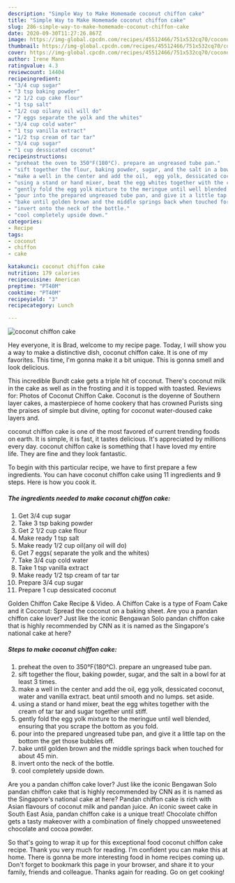 ```yaml
---
description: "Simple Way to Make Homemade coconut chiffon cake"
title: "Simple Way to Make Homemade coconut chiffon cake"
slug: 286-simple-way-to-make-homemade-coconut-chiffon-cake
date: 2020-09-30T11:27:26.867Z
image: https://img-global.cpcdn.com/recipes/45512466/751x532cq70/coconut-chiffon-cake-recipe-main-photo.jpg
thumbnail: https://img-global.cpcdn.com/recipes/45512466/751x532cq70/coconut-chiffon-cake-recipe-main-photo.jpg
cover: https://img-global.cpcdn.com/recipes/45512466/751x532cq70/coconut-chiffon-cake-recipe-main-photo.jpg
author: Irene Mann
ratingvalue: 4.3
reviewcount: 14404
recipeingredient:
- "3/4 cup sugar"
- "3 tsp baking powder"
- "2 1/2 cup cake flour"
- "1 tsp salt"
- "1/2 cup oilany oil will do"
- "7 eggs separate the yolk and the whites"
- "3/4 cup cold water"
- "1 tsp vanilla extract"
- "1/2 tsp cream of tar tar"
- "3/4 cup sugar"
- "1 cup dessicated coconut"
recipeinstructions:
- "preheat the oven to 350°F(180°C). prepare an ungreased tube pan."
- "sift together the flour, baking powder, sugar, and the salt in a bowl for at least 3 times."
- "make a well in the center and add the oil,  egg yolk, dessicated coconut, water and vanilla extract. beat until smooth and no lumps. set aside."
- "using a stand or hand mixer, beat the egg whites together with the cream of tar tar and sugar together until stiff."
- "gently fold the egg yolk mixture to the meringue until well blended, ensuring that you scrape the bottom as you fold."
- "pour into the prepared ungreased tube pan, and give it a little tap on the bottom the get those bubbles off."
- "bake until golden brown and the middle springs back when touched for about 45 min."
- "invert onto the neck of the bottle."
- "cool completely upside down."
categories:
- Recipe
tags:
- coconut
- chiffon
- cake

katakunci: coconut chiffon cake 
nutrition: 179 calories
recipecuisine: American
preptime: "PT40M"
cooktime: "PT40M"
recipeyield: "3"
recipecategory: Lunch

---
```



![coconut chiffon cake](https://img-global.cpcdn.com/recipes/45512466/751x532cq70/coconut-chiffon-cake-recipe-main-photo.jpg)

Hey everyone, it is Brad, welcome to my recipe page. Today, I will show you a way to make a distinctive dish, coconut chiffon cake. It is one of my favorites. This time, I'm gonna make it a bit unique. This is gonna smell and look delicious.

This incredible Bundt cake gets a triple hit of coconut. There&#39;s coconut milk in the cake as well as in the frosting and it is topped with toasted. Reviews for: Photos of Coconut Chiffon Cake. Coconut is the doyenne of Southern layer cakes, a masterpiece of home cookery that has crowned Purists sing the praises of simple but divine, opting for coconut water-doused cake layers and.

coconut chiffon cake is one of the most favored of current trending foods on earth. It is simple, it is fast, it tastes delicious. It's appreciated by millions every day. coconut chiffon cake is something that I have loved my entire life. They are fine and they look fantastic.


To begin with this particular recipe, we have to first prepare a few ingredients. You can have coconut chiffon cake using 11 ingredients and 9 steps. Here is how you cook it.

<!--inarticleads1-->

##### The ingredients needed to make coconut chiffon cake:

1. Get 3/4 cup sugar
1. Take 3 tsp baking powder
1. Get 2 1/2 cup cake flour
1. Make ready 1 tsp salt
1. Make ready 1/2 cup oil(any oil will do)
1. Get 7 eggs( separate the yolk and the whites)
1. Take 3/4 cup cold water
1. Take 1 tsp vanilla extract
1. Make ready 1/2 tsp cream of tar tar
1. Prepare 3/4 cup sugar
1. Prepare 1 cup dessicated coconut


Golden Chiffon Cake Recipe &amp; Video. A Chiffon Cake is a type of Foam Cake and it Coconut: Spread the coconut on a baking sheet. Are you a pandan chiffon cake lover? Just like the iconic Bengawan Solo pandan chiffon cake that is highly recommended by CNN as it is named as the Singapore&#39;s national cake at here? 

<!--inarticleads2-->

##### Steps to make coconut chiffon cake:

1. preheat the oven to 350°F(180°C). prepare an ungreased tube pan.
1. sift together the flour, baking powder, sugar, and the salt in a bowl for at least 3 times.
1. make a well in the center and add the oil,  egg yolk, dessicated coconut, water and vanilla extract. beat until smooth and no lumps. set aside.
1. using a stand or hand mixer, beat the egg whites together with the cream of tar tar and sugar together until stiff.
1. gently fold the egg yolk mixture to the meringue until well blended, ensuring that you scrape the bottom as you fold.
1. pour into the prepared ungreased tube pan, and give it a little tap on the bottom the get those bubbles off.
1. bake until golden brown and the middle springs back when touched for about 45 min.
1. invert onto the neck of the bottle.
1. cool completely upside down.


Are you a pandan chiffon cake lover? Just like the iconic Bengawan Solo pandan chiffon cake that is highly recommended by CNN as it is named as the Singapore&#39;s national cake at here? Pandan chiffon cake is rich with Asian flavours of coconut milk and pandan juice. An iconic sweet cake in South East Asia, pandan chiffon cake is a unique treat! Chocolate chiffon gets a tasty makeover with a combination of finely chopped unsweetened chocolate and cocoa powder. 

So that's going to wrap it up for this exceptional food coconut chiffon cake recipe. Thank you very much for reading. I'm confident you can make this at home. There is gonna be more interesting food in home recipes coming up. Don't forget to bookmark this page in your browser, and share it to your family, friends and colleague. Thanks again for reading. Go on get cooking!
